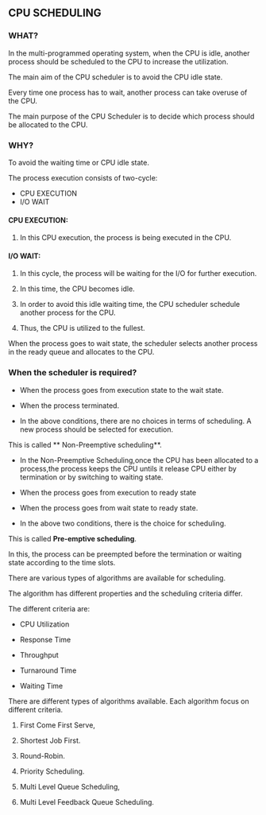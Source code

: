 ## CPU SCHEDULING 

### **WHAT?**

In the multi-programmed operating system, when the CPU is idle, another process should be scheduled to the CPU to increase the utilization.

The main aim of the CPU scheduler is to avoid the  CPU idle state.

Every time one process has to wait, another process can take overuse of the CPU.

The main purpose of the CPU Scheduler is to decide which process should be allocated to the CPU.

### **WHY?**


To avoid the waiting time or CPU idle state.

The process execution consists of two-cycle:

* CPU EXECUTION
* I/O WAIT

#### **CPU EXECUTION**:

1. In this CPU execution, the process is being executed in the CPU.

#### **I/O WAIT**:

1. In this cycle, the process will be waiting for the I/O for further execution.

1. In this time, the CPU becomes idle.

2. In order to avoid this idle waiting time, the CPU scheduler schedule another process for the CPU.

3. Thus, the CPU is utilized to the fullest.

When the process goes to wait  state, the scheduler selects another process in the ready queue and allocates to the CPU.

### When the scheduler is required?

* When the process goes from execution state to the wait state.

* When the process terminated.

* In the above conditions, there are no choices in terms of scheduling. A new process should be selected for execution.

This is called ** Non-Preemptive scheduling**.

* In the Non-Preemptive Scheduling,once the CPU has been allocated to a process,the process keeps the CPU untils it release CPU either by termination or by switching to waiting state.


* When the process goes from execution to ready state

* When the process goes from wait state to ready state.

* In the above two conditions, there is the choice for scheduling.

This is called **Pre-emptive scheduling**.

In this, the process can be preempted before the termination or waiting state according to the time slots.

There are various types of algorithms are available for scheduling.

The algorithm has different properties and the scheduling criteria differ.

The different criteria are:

* CPU Utilization

* Response Time

* Throughput

* Turnaround Time

* Waiting Time

There are different types of algorithms available. Each algorithm focus on different criteria.


1. First Come First Serve,

2. Shortest Job First.

3. Round-Robin.

4. Priority Scheduling. 

5. Multi Level Queue Scheduling,

6. Multi Level Feedback  Queue Scheduling.

